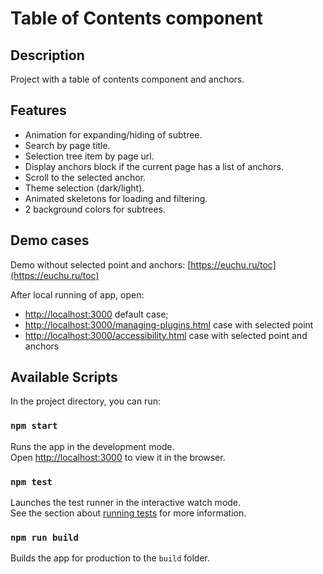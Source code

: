 # Table of Contents component
## Description
Project with a table of contents component and anchors. 

## Features
- Animation for expanding/hiding of subtree.
- Search by page title.
- Selection tree item by page url.
- Display anchors block if the current page has a list of anchors.
- Scroll to the selected anchor.
- Theme selection (dark/light).
- Animated skeletons for loading and filtering.
- 2 background colors for subtrees.

## Demo cases
Demo without selected point and anchors: [https://euchu.ru/toc](https://euchu.ru/toc)

After local running of app, open:
- [http://localhost:3000](http://localhost:3000) default case;
- [http://localhost:3000/managing-plugins.html](http://localhost:3000/managing-plugins.html) case with selected point
- [http://localhost:3000/accessibility.html](http://localhost:3000/accessibility.html) case with selected point and anchors

## Available Scripts

In the project directory, you can run:

### `npm start`

Runs the app in the development mode.\
Open [http://localhost:3000](http://localhost:3000) to view it in the browser.

### `npm test`

Launches the test runner in the interactive watch mode.\
See the section about [running tests](https://facebook.github.io/create-react-app/docs/running-tests) for more information.

### `npm run build`

Builds the app for production to the `build` folder.
